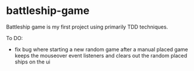 # battleship-game

Battleship game is my first project using primarily TDD techniques.

To DO:

- fix bug where starting a new random game after a manual placed game keeps the mouseover event listeners and
  clears out the random placed ships on the ui

